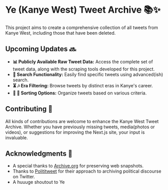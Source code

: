 # Ye (Kanye West) Tweet Archive 📚✨

This project aims to create a comprehensive collection of all tweets from Kanye West, including those that have been deleted.

## Upcoming Updates 🔜

- **📊 Publicly Available Raw Tweet Data:** Access the complete set of tweet data, along with the scraping tools developed for this project.
- **🔎 Search Functionality:** Easily find specific tweets using advanced(ish) search.
- **⏳ 🎶 Era Filtering:** Browse tweets by distinct eras in Kanye's career.
- **📅 🔄 Sorting Options:** Organize tweets based on various criteria.

## Contributing 🤝

All kinds of contributions are welcome to enhance the Kanye West Tweet Archive. Whether you have previously missing tweets, media(photos or videos), or suggestions for improving the Next.js site, your input is invaluable.

## Acknowledgments 🙏

- A special thanks to [Archive.org](https://archive.org) for preserving web snapshots.
- Thanks to [Polititweet](https://polititweet.org/) for their approach to archiving political discourse on Twitter.
- A huuuge shoutout to Ye
